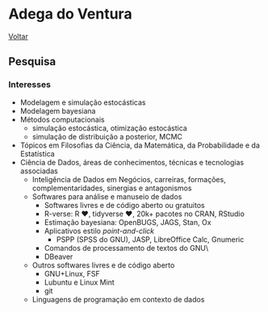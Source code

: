 # Adega do Ventura

[Voltar](README.md)

## Pesquisa

### Interesses

-   Modelagem e simulação estocásticas
-   Modelagem bayesiana
-   Métodos computacionais
    -   simulação estocástica, otimização estocástica
    -   simulação de distribuição a posterior, MCMC
-   Tópicos em Filosofias da Ciência, da Matemática, da Probabilidade e da Estatística
-   Ciência de Dados, áreas de conhecimentos, técnicas e tecnologias associadas
    -   Inteligência de Dados em Negócios, carreiras, formações, complementaridades, sinergias e antagonismos
    -   Softwares para análise e manuseio de dados
        -   Softwares livres e de código aberto ou gratuitos
        -   R-verse: R ♥, tidyverse ♥, 20k+ pacotes no CRAN, RStudio
        -   Estimação bayesiana: OpenBUGS, JAGS, Stan, Ox
        -   Aplicativos estilo *point-and-click*
            -   PSPP (SPSS do GNU), JASP, LibreOffice Calc, Gnumeric
        -   Comandos de processamento de textos do GNU\
        -   DBeaver
    -   Outros softwares livres e de código aberto
        -   GNU+Linux, FSF
        -   Lubuntu e Linux Mint
        -   git
    -   Linguagens de programação em contexto de dados

<!--
- comandos de processamento de textos do GNU  
  - coreutils: 
    - csplit, expand/unexpand, head, join, numfmt, split, tac, tail
    - extras: fold, nl, 
  - pacotes GNU: gawk, sed, grep, make
  - pacotes adicionais: json_pp, jq
- Linguagens de programação em contexto de dados
  - uso geral: R, python, Julia, SQL, Haskell
  - domínio específico: bash script, awk, jq, expressões regulares, 
  - dados: JSON, xml
-->

